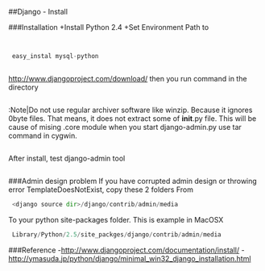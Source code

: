 
##Django - Install

###Installation
+Install Python 2.4
+Set Environment Path to
```python
 ```
```python
 ```
```python
 easy_instal mysql-python
 ```
```python
 ```
http://www.djangoproject.com/download/
then you run command in the directory
```python
 ```
:Note|Do not use regular archiver software like winzip. Because it ignores 0byte files. That means, it does not extract some of __init__.py file. This will be cause of mising .core module when you start django-admin.py use tar command in cygwin.
```python
 ```
After install, test django-admin tool
```python
 ```
###Admin design problem
If you have corrupted admin design or throwing error TemplateDoesNotExist, copy these 2 folders
From
```python
 <django source dir>/django/contrib/admin/media 
 ```
To your python site-packages folder. This is example in MacOSX

```python
 Library/Python/2.5/site_packges/django/contrib/admin/media 
 ```

###Reference
-http://www.djangoproject.com/documentation/install/
-http://ymasuda.jp/python/django/minimal_win32_django_installation.html






